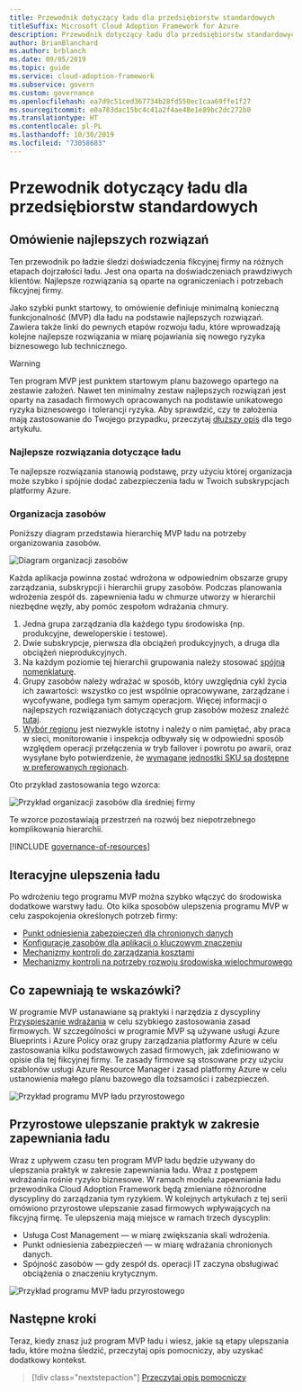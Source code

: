 ```yaml
---
title: Przewodnik dotyczący ładu dla przedsiębiorstw standardowych
titleSuffix: Microsoft Cloud Adoption Framework for Azure
description: Przewodnik dotyczący ładu dla przedsiębiorstw standardowych
author: BrianBlanchard
ms.author: brblanch
ms.date: 09/05/2019
ms.topic: guide
ms.service: cloud-adoption-framework
ms.subservice: govern
ms.custom: governance
ms.openlocfilehash: ea7d9c51ced367734b28fd550ec1caa69ffe1f27
ms.sourcegitcommit: e0a783dac15bc4c41a2f4ae48e1e89bc2dc272b0
ms.translationtype: HT
ms.contentlocale: pl-PL
ms.lasthandoff: 10/30/2019
ms.locfileid: "73058683"
---
```

# <a name="standard-enterprise-governance-guide"></a>Przewodnik dotyczący ładu dla przedsiębiorstw standardowych

## <a name="overview-of-best-practices"></a>Omówienie najlepszych rozwiązań

Ten przewodnik po ładzie śledzi doświadczenia fikcyjnej firmy na różnych etapach dojrzałości ładu. Jest ona oparta na doświadczeniach prawdziwych klientów. Najlepsze rozwiązania są oparte na ograniczeniach i potrzebach fikcyjnej firmy.

Jako szybki punkt startowy, to omówienie definiuje minimalną konieczną funkcjonalność (MVP) dla ładu na podstawie najlepszych rozwiązań. Zawiera także linki do pewnych etapów rozwoju ładu, które wprowadzają kolejne najlepsze rozwiązania w miarę pojawiania się nowego ryzyka biznesowego lub technicznego.

> [!WARNING]
> Ten program MVP jest punktem startowym planu bazowego opartego na zestawie założeń. Nawet ten minimalny zestaw najlepszych rozwiązań jest oparty na zasadach firmowych opracowanych na podstawie unikatowego ryzyka biznesowego i tolerancji ryzyka. Aby sprawdzić, czy te założenia mają zastosowanie do Twojego przypadku, przeczytaj [dłuższy opis](./narrative.md) dla tego artykułu.

### <a name="governance-best-practices"></a>Najlepsze rozwiązania dotyczące ładu

Te najlepsze rozwiązania stanowią podstawę, przy użyciu której organizacja może szybko i spójnie dodać zabezpieczenia ładu w Twoich subskrypcjach platformy Azure.

### <a name="resource-organization"></a>Organizacja zasobów

Poniższy diagram przedstawia hierarchię MVP ładu na potrzeby organizowania zasobów.

![Diagram organizacji zasobów](../../../_images/govern/resource-organization.png)

Każda aplikacja powinna zostać wdrożona w odpowiednim obszarze grupy zarządzania, subskrypcji i hierarchii grupy zasobów. Podczas planowania wdrożenia zespół ds. zapewnienia ładu w chmurze utworzy w hierarchii niezbędne węzły, aby pomóc zespołom wdrażania chmury.

1. Jedna grupa zarządzania dla każdego typu środowiska (np. produkcyjne, deweloperskie i testowe).
2. Dwie subskrypcje, pierwsza dla obciążeń produkcyjnych, a druga dla obciążeń nieprodukcyjnych.
3. Na każdym poziomie tej hierarchii grupowania należy stosować [spójną nomenklaturę](../../../ready/considerations/naming-and-tagging.md).
4. Grupy zasobów należy wdrażać w sposób, który uwzględnia cykl życia ich zawartości: wszystko co jest wspólnie opracowywane, zarządzane i wycofywane, podlega tym samym operacjom. Więcej informacji o najlepszych rozwiązaniach dotyczących grup zasobów możesz znaleźć [tutaj](../../../decision-guides/resource-consistency/index.md).
5. [Wybór regionu](../../../decision-guides/regions/index.md) jest niezwykle istotny i należy o nim pamiętać, aby praca w sieci, monitorowanie i inspekcja odbywały się w odpowiedni sposób względem operacji przełączenia w tryb failover i powrotu po awarii, oraz wysyłane było potwierdzenie, że [wymagane jednostki SKU są dostępne w preferowanych regionach](https://azure.microsoft.com/global-infrastructure/services).

Oto przykład zastosowania tego wzorca:

![Przykład organizacji zasobów dla średniej firmy](../../../_images/govern/mid-market-resource-organization.png)

Te wzorce pozostawiają przestrzeń na rozwój bez niepotrzebnego komplikowania hierarchii.

[!INCLUDE [governance-of-resources](../../../../includes/caf-governance-of-resources.md)]

## <a name="iterative-governance-improvements"></a>Iteracyjne ulepszenia ładu

Po wdrożeniu tego programu MVP można szybko włączyć do środowiska dodatkowe warstwy ładu. Oto kilka sposobów ulepszenia programu MVP w celu zaspokojenia określonych potrzeb firmy:

- [Punkt odniesienia zabezpieczeń dla chronionych danych](./security-baseline-improvement.md)
- [Konfiguracje zasobów dla aplikacji o kluczowym znaczeniu](./resource-consistency-improvement.md)
- [Mechanizmy kontroli do zarządzania kosztami](./cost-management-improvement.md)
- [Mechanizmy kontroli na potrzeby rozwoju środowiska wielochmurowego](./multicloud-improvement.md)

<!-- markdownlint-disable MD026 -->

## <a name="what-does-this-guidance-provide"></a>Co zapewniają te wskazówki?

W programie MVP ustanawiane są praktyki i narzędzia z dyscypliny [Przyspieszanie wdrażania](../../deployment-acceleration/index.md) w celu szybkiego zastosowania zasad firmowych. W szczególności w programie MVP są używane usługi Azure Blueprints i Azure Policy oraz grupy zarządzania platformy Azure w celu zastosowania kilku podstawowych zasad firmowych, jak zdefiniowano w opisie dla tej fikcyjnej firmy. Te zasady firmowe są stosowane przy użyciu szablonów usługi Azure Resource Manager i zasad platformy Azure w celu ustanowienia małego planu bazowego dla tożsamości i zabezpieczeń.

![Przykład programu MVP ładu przyrostowego](../../../_images/govern/governance-mvp.png)

## <a name="incremental-improvement-of-governance-practices"></a>Przyrostowe ulepszanie praktyk w zakresie zapewniania ładu

Wraz z upływem czasu ten program MVP ładu będzie używany do ulepszania praktyk w zakresie zapewniania ładu. Wraz z postępem wdrażania rośnie ryzyko biznesowe. W ramach modelu zapewniania ładu przewodnika Cloud Adoption Framework będą zmieniane różnorodne dyscypliny do zarządzania tym ryzykiem. W kolejnych artykułach z tej serii omówiono przyrostowe ulepszanie zasad firmowych wpływających na fikcyjną firmę. Te ulepszenia mają miejsce w ramach trzech dyscyplin:

- Usługa Cost Management — w miarę zwiększania skali wdrożenia.
- Punkt odniesienia zabezpieczeń — w miarę wdrażania chronionych danych.
- Spójność zasobów — gdy zespół ds. operacji IT zaczyna obsługiwać obciążenia o znaczeniu krytycznym.

![Przykład programu MVP ładu przyrostowego](../../../_images/govern/governance-improvement.png)

## <a name="next-steps"></a>Następne kroki

Teraz, kiedy znasz już program MVP ładu i wiesz, jakie są etapy ulepszania ładu, które można śledzić, przeczytaj opis pomocniczy, aby uzyskać dodatkowy kontekst.

> [!div class="nextstepaction"]
> [Przeczytaj opis pomocniczy](./narrative.md)

